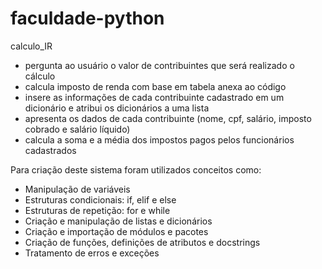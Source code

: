# faculdade-python

calculo_IR 
- pergunta ao usuário o valor de contribuintes que será realizado o cálculo 
- calcula imposto de renda com base em tabela anexa ao código
- insere as informações de cada contribuinte cadastrado em um dicionário e atribui os dicionários a uma lista
- apresenta os dados de cada contribuinte (nome, cpf, salário, imposto cobrado e salário líquido)
- calcula a soma e a média dos impostos pagos pelos funcionários cadastrados

Para criação deste sistema foram utilizados conceitos como:
- Manipulação de variáveis
- Estruturas condicionais: if, elif e else
- Estruturas de repetição: for e while
- Criação e manipulação de listas e dicionários
- Criação e importação de módulos e pacotes
- Criação de funções, definições de atributos e docstrings
- Tratamento de erros e exceções